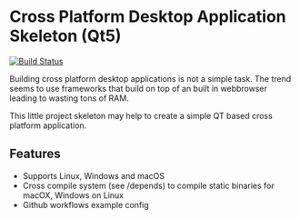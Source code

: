 Cross Platform Desktop Application Skeleton (Qt5)
=================================================

[![Build Status](https://travis-ci.com/bitcoincore-dev/crossplatformskeleton.svg?branch=master)](https://travis-ci.com/bitcoincore-dev/crossplatformskeleton)

Building cross platform desktop applications is not a simple task.
The trend seems to use frameworks that build on top of an built in webbrowser leading to wasting tons of RAM.

This little project skeleton may help to create a simple QT based cross platform application.

Features
--------
* Supports Linux, Windows and macOS
* Cross compile system (see /depends) to compile static binaries for macOX, Windows on Linux
* Github workflows example config